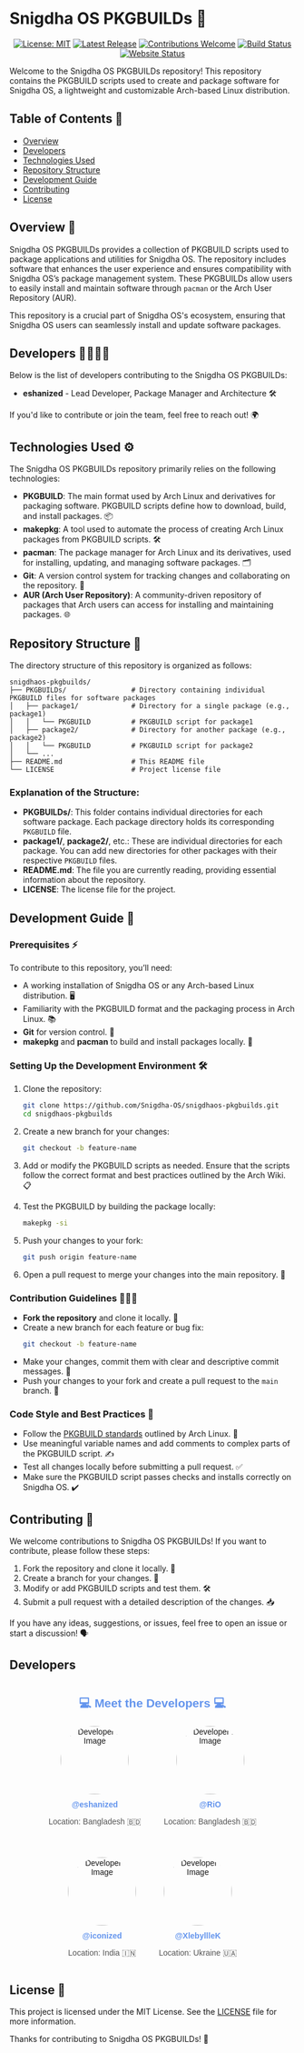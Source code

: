 # Snigdha OS PKGBUILDs 🚀

<p align="center">  
  <a href="LICENSE"><img src="https://img.shields.io/badge/License-MIT-yellow.svg?style=for-the-badge" alt="License: MIT"></a>  
  <a href="https://github.com/Snigdha-OS/snigdhaos-pkgbuilds/releases"><img src="https://img.shields.io/github/v/release/Snigdha-OS/snigdhaos-pkgbuilds?style=for-the-badge" alt="Latest Release"></a>  
  <a href="https://github.com/Snigdha-OS/snigdhaos-pkgbuilds/issues"><img src="https://img.shields.io/badge/contributions-welcome-brightgreen.svg?style=for-the-badge" alt="Contributions Welcome"></a>  
  <a href="https://github.com/Snigdha-OS/snigdhaos-pkgbuilds/actions"><img src="https://img.shields.io/github/actions/workflow/status/Snigdha-OS/snigdhaos-pkgbuilds/cz.yml?branch=master&style=for-the-badge" alt="Build Status"></a>  
  <a href="https://snigdha-os.github.io"><img src="https://img.shields.io/website?url=https%3A%2F%2Fsnigdha-os.github.io&style=for-the-badge" alt="Website Status"></a>  
</p>  

Welcome to the Snigdha OS PKGBUILDs repository! This repository contains the PKGBUILD scripts used to create and package software for Snigdha OS, a lightweight and customizable Arch-based Linux distribution.

## Table of Contents 📑

- [Overview](#overview)
- [Developers](#developers)
- [Technologies Used](#technologies-used)
- [Repository Structure](#repository-structure)
- [Development Guide](#development-guide)
- [Contributing](#contributing)
- [License](#license)

## Overview 🌟

Snigdha OS PKGBUILDs provides a collection of PKGBUILD scripts used to package applications and utilities for Snigdha OS. The repository includes software that enhances the user experience and ensures compatibility with Snigdha OS’s package management system. These PKGBUILDs allow users to easily install and maintain software through `pacman` or the Arch User Repository (AUR).

This repository is a crucial part of Snigdha OS's ecosystem, ensuring that Snigdha OS users can seamlessly install and update software packages.

## Developers 👨‍💻👩‍💻

Below is the list of developers contributing to the Snigdha OS PKGBUILDs:

- **eshanized** - Lead Developer, Package Manager and Architecture 🛠️

If you'd like to contribute or join the team, feel free to reach out! 🌍

## Technologies Used ⚙️

The Snigdha OS PKGBUILDs repository primarily relies on the following technologies:

- **PKGBUILD**: The main format used by Arch Linux and derivatives for packaging software. PKGBUILD scripts define how to download, build, and install packages. 📦
- **makepkg**: A tool used to automate the process of creating Arch Linux packages from PKGBUILD scripts. 🛠️
- **pacman**: The package manager for Arch Linux and its derivatives, used for installing, updating, and managing software packages. 🗂️
- **Git**: A version control system for tracking changes and collaborating on the repository. 🔄
- **AUR (Arch User Repository)**: A community-driven repository of packages that Arch users can access for installing and maintaining packages. 🌐

## Repository Structure 📂

The directory structure of this repository is organized as follows:

```
snigdhaos-pkgbuilds/
├── PKGBUILDs/                # Directory containing individual PKGBUILD files for software packages
│   ├── package1/             # Directory for a single package (e.g., package1)
│   │   └── PKGBUILD          # PKGBUILD script for package1
│   ├── package2/             # Directory for another package (e.g., package2)
│   │   └── PKGBUILD          # PKGBUILD script for package2
│   └── ...
├── README.md                 # This README file
└── LICENSE                   # Project license file
```

### Explanation of the Structure:

- **PKGBUILDs/**: This folder contains individual directories for each software package. Each package directory holds its corresponding `PKGBUILD` file.
- **package1/**, **package2/**, etc.: These are individual directories for each package. You can add new directories for other packages with their respective `PKGBUILD` files.
- **README.md**: The file you are currently reading, providing essential information about the repository.
- **LICENSE**: The license file for the project.

## Development Guide 📝

### Prerequisites ⚡

To contribute to this repository, you’ll need:

- A working installation of Snigdha OS or any Arch-based Linux distribution. 🖥️
- Familiarity with the PKGBUILD format and the packaging process in Arch Linux. 📚
- **Git** for version control. 🔧
- **makepkg** and **pacman** to build and install packages locally. 🔨

### Setting Up the Development Environment 🛠️

1. Clone the repository:
   ```bash
   git clone https://github.com/Snigdha-OS/snigdhaos-pkgbuilds.git
   cd snigdhaos-pkgbuilds
   ```

2. Create a new branch for your changes:
   ```bash
   git checkout -b feature-name
   ```

3. Add or modify the PKGBUILD scripts as needed. Ensure that the scripts follow the correct format and best practices outlined by the Arch Wiki. 📋

4. Test the PKGBUILD by building the package locally:
   ```bash
   makepkg -si
   ```

5. Push your changes to your fork:
   ```bash
   git push origin feature-name
   ```

6. Open a pull request to merge your changes into the main repository. 🔄

### Contribution Guidelines 🧑‍🤝‍🧑

- **Fork the repository** and clone it locally. 🍴
- Create a new branch for each feature or bug fix:
  ```bash
  git checkout -b feature-name
  ```
- Make your changes, commit them with clear and descriptive commit messages. 💬
- Push your changes to your fork and create a pull request to the `main` branch. 🔀

### Code Style and Best Practices 📐

- Follow the [PKGBUILD standards](https://wiki.archlinux.org/title/PKGBUILD) outlined by Arch Linux. 📘
- Use meaningful variable names and add comments to complex parts of the PKGBUILD script. ✍️
- Test all changes locally before submitting a pull request. ✅
- Make sure the PKGBUILD script passes checks and installs correctly on Snigdha OS. ✔️

## Contributing 💪

We welcome contributions to Snigdha OS PKGBUILDs! If you want to contribute, please follow these steps:

1. Fork the repository and clone it locally. 🍴
2. Create a branch for your changes. 🔄
3. Modify or add PKGBUILD scripts and test them. 🛠️
4. Submit a pull request with a detailed description of the changes. 📥

If you have any ideas, suggestions, or issues, feel free to open an issue or start a discussion! 🗣️

## Developers 

<!-- Developer Section -->
<h2 align="center" style="font-family: 'Arial', sans-serif; color: #6495ed; margin-top: 40px;">💻 Meet the Developers 💻</h2>

<div align="center" style="font-family: 'Arial', sans-serif; margin: 20px 0; display: flex; flex-wrap: wrap; justify-content: center; gap: 40px;">
  <!-- Developer 1 -->
  <div style="text-align: center; max-width: 200px;">
    <img src="https://avatars.githubusercontent.com/u/148610067?v=4" alt="Developer 1 Image" width="120" height="120" style="border-radius: 50%; margin-bottom: 10px;">
    <h4 style="margin: 0;">
      <a href="https://github.com/eshanized" style="color: #6495ed; text-decoration: none;">@eshanized</a>
    </h4>
    <p style="font-size: 14px; color: #555;">Location: Bangladesh 🇧🇩</p>
  </div>

  <!-- Developer 2 -->
  <div style="text-align: center; max-width: 200px;">
    <img src="https://avatars.githubusercontent.com/u/167227445?v=4" alt="Developer 2 Image" width="120" height="120" style="border-radius: 50%; margin-bottom: 10px;">
    <h4 style="margin: 0;">
      <a href="https://github.com/d3v1l0n" style="color: #6495ed; text-decoration: none;">@RiO</a>
    </h4>
    <p style="font-size: 14px; color: #555;">Location: Bangladesh 🇧🇩</p>
  </div>
  
  <!-- Developer 4 -->
  <div style="text-align: center; max-width: 200px;">
    <img src="https://avatars.githubusercontent.com/u/157954129?v=4" alt="Developer 4 Image" width="120" height="120" style="border-radius: 50%; margin-bottom: 10px;">
    <h4 style="margin: 0;">
      <a href="https://github.com/iconized" style="color: #6495ed; text-decoration: none;">@iconized</a>
    </h4>
    <p style="font-size: 14px; color: #555;">Location: India 🇮🇳</p>
  </div>

  <!-- Developer 5 -->
  <div style="text-align: center; max-width: 200px;">
    <img src="https://avatars.githubusercontent.com/u/96723939?v=4" alt="Developer 5 Image" width="120" height="120" style="border-radius: 50%; margin-bottom: 10px;">
    <h4 style="margin: 0;">
      <a href="https://github.com/XlebyllleK" style="color: #6495ed; text-decoration: none;">@XlebyllleK</a>
    </h4>
    <p style="font-size: 14px; color: #555;">Location: Ukraine 🇺🇦</p>
  </div>
</div>


## License 📜

This project is licensed under the MIT License. See the [LICENSE](LICENSE) file for more information.


Thanks for contributing to Snigdha OS PKGBUILDs! 🙏
